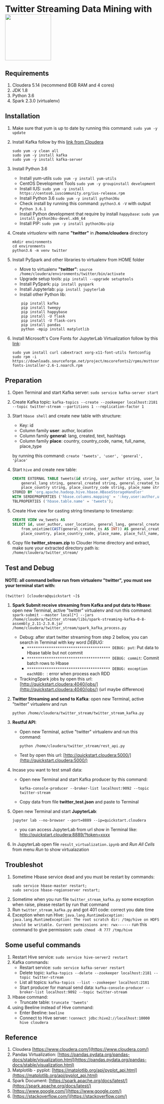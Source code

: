 # Twitter Streaming Data Mining with <img src="https://spark.apache.org/images/spark-logo-trademark.png" width="150" />

## Requirements

1. Cloudera 5.14 (recommend 8GB RAM and  4 cores)
2. JDK 1.8
2. Python 3.6
3. Spark 2.3.0 (virtualenv)

## Installation

1. Make sure that yum is up to date by running this command: `sudo yum -y update`

2. Install Kafka follow by this [link from Cloudera](https://www.cloudera.com/documentation/kafka/latest/topics/kafka_installing.html#concept_ctb_k1c_d5)
   ```
   sudo yum -y clean all
   sudo yum -y install kafka
   sudo yum -y install kafka-server
   ```
3. Install Python 3.6

    * Install yum-utils
    `sudo yum -y install yum-utils`
    * CentOS Development Tools
    `sudo yum -y groupinstall development`
    * Install IUS:
    `sudo yum -y install https://centos6.iuscommunity.org/ius-release.rpm`
    * Install Python 3.6
    `sudo yum -y install python36u`
    * Check install by running this command: `python3.6 -V` with output
    `Python 3.6.1`
    * Install Python development that require by install _`happybase`_:
    `sudo yum install python36u-devel.x86_64`
    * Install PIP:
    `sudo yum -y install python36u-pip`
4. Create _virtualenv_ with name **"twitter"** in **/home/cloudera** directory
   ```
   mkdir environments
   cd environments
   python3.6 -m venv twitter
   ```

5. Install PySpark and other libraries to virtualenv from HOME folder

    * Move to virtualenv **"twitter"**:
    `source /home/cloudera/environments/twitter/bin/activate`
    * Upgrade setup tools:
    `pip install --upgrade setuptools`
    * Install PySpark:
    `pip install pyspark`
    * Install Jupyterlab:
    `pip install jupyterlab`
    * Install other Python lib:
    ```
        pip install kafka
        pip install tweepy
        pip install happybase
        pip install -U flask
        pip install -U flask-cors
        pip install pandas
        python -mpip install matplotlib
    ```
6. Install Microsoft's Core Fonts for JupyterLab Virtualization follow by this [link](http://mscorefonts2.sourceforge.net/):
   ```
   sudo yum install curl cabextract xorg-x11-font-utils fontconfig
   sudo rpm -i https://downloads.sourceforge.net/project/mscorefonts2/rpms/msttcore-fonts-installer-2.6-1.noarch.rpm
   ```

## Preparation

1. Open Terminal and start Kafka server:
   `sudo service kafka-server start`
2. Create Kafka topic:
   `kafka-topics --create --zookeeper localhost:2181 --topic twitter-stream --partitions 1 --replication-factor 1`
3. Start `hbase shell` and create new table with structure:
    * Key: id
    * Column family **user**: author, location
    * Column family **general**: lang, created, text, hashtags
    * Column family **place**: country, country_code, name, full_name, place_type

    by running this command:
      `create 'tweets', 'user', 'general', 'place'`

4. Start `hive` and create new table:
   ```sql
   CREATE EXTERNAL TABLE tweets(id string, user_author string, user_location string,
       general_lang string, general_created string, general_created_ts string, general_text string, general_hashtags string,
       place_country string, place_country_code string, place_name string, place_full_name string, place_place_type string)
   STORED BY 'org.apache.hadoop.hive.hbase.HBaseStorageHandler'
   WITH SERDEPROPERTIES ('hbase.columns.mapping' = ':key,user:author,user:location,general:lang,general:created,general:created_ts,general:text,general:hashtags,place:country,place:country_code,place:name,place:full_name,place:place_type')
   TBLPROPERTIES ('hbase.table.name' = 'tweets');
   ```
5. Create Hive view for casting string timestamp to timestamp:
   ```sql
   CREATE VIEW vw_tweets AS
   SELECT id, user_author, user_location, general_lang, general_created,
       from_unixtime(CAST(general_created_ts AS INT)) AS general_created_ts, general_text, general_hashtags,
       place_country, place_country_code, place_name, place_full_name, place_place_type FROM tweets;
   ```
6. Copy file **twitter_stream.zip** to Clouder Home directory and extract, make sure your extracted directory path is:  `/home/cloudera/twitter_stream/`

## Test and Debug

#### NOTE: all command bellow run from virtualenv "twitter", you must see your terminal start with:
   `(twitter) [cloudera@quickstart ~]$`

1. **Spark Submit receive streaming from Kafka and put data to Hbase**: open new Terminal, active "twitter" virtualenv and run this command: 
   `spark-submit --master local[*] --jars /home/cloudera/twitter_stream/libs/spark-streaming-kafka-0-8-assembly_2.11-2.3.0.jar /home/cloudera/twitter_stream/spark_kafka_process.py`
    * Debug: after start twitter streaming from step 2 bellow, you can search in Terminal with key word _DEBUG:_
        * `************************************** DEBUG: put`: Put data to Hbase table but not commit
        * `************************************** DEBUG: commit`: Commit batch rows to Hbase
        * `************************************** DEBUG: exception eachRDD: `: error when process each RDD
    * TrackingSpark jobs by open this url: [http://quickstart.cloudera:4040/jobs/](http://quickstart.cloudera:4040/jobs/) (url maybe difference)
2. **Twitter Streaming and send to Kafka**: open new Terminal, active "twitter" virtualenv and run

   `python /home/cloudera/twitter_stream/twitter_stream_kafka.py`

3. **Restful API**:
    * Open new Terminal, active "twitter" virtualenv and run this command:

      `python /home/cloudera/twitter_stream/rest_api.py`

    * Test by open this url: [http://quickstart.cloudera:5000/](http://quickstart.cloudera:5000/)
4. Incase you want to test small data:
    * Open new Terminal and start Kafka producer by this command:

      `kafka-console-producer --broker-list localhost:9092 --topic twitter-stream`

    * Copy data from file **twitter_test.json** and paste to Terminal
5. Open new Terminal and start **JupyterLab**:

    `jupyter lab --no-browser --port=8889 --ip=quickstart.cloudera`

    * you can access JupyterLab from url show in Terminal like: http://quickstart.cloudera:8889/?token=xxxx
6. In JupyterLab open file `result_virtualization.ipynb` and _Run All Cells_ from menu _Run_ to show virtualazation

## Troubleshot

1. Sometime Hbase service dead and you must be restart by commands:
   ```
   sudo service hbase-master restart;
   sudo service hbase-regionserver restart;
   ```
2. Sometime when you run file `twitter_stream_kafka.py` some exception when raise, please restart by run that command
3. Run `twitter_stream_kafka.py` and got 401 code: correct you date time
4. Exception when run Hive: `java.lang.RuntimeException: java.lang.RuntimeException: The root scratch dir: /tmp/hive on HDFS should be writable. Current permissions are: rwx------` run this command to give permission: `sudo chmod -R 777 /tmp/hive`

## Some useful commands

1. Restart Hive service: `sudo service hive-server2 restart`
2. Kafka commands:
    * Restart service: `sudo service kafka-server restart`
    * Delete topic: `kafka-topics --delete --zookeeper localhost:2181 --topic twitter-stream`
    * List all topics: `kafka-topics --list --zookeeper localhost:2181`
    * Start producer for manual send data: `kafka-console-producer --broker-list localhost:9092 --topic twitter-stream`
3. Hbase command:
    * Truncate table: `truncate 'tweets'`
4. using Beeline instead of Hive command:
    * Enter Beeline: `beeline`
    * Connect to Hive server: `!connect jdbc:hive2://localhost:10000 hive cloudera`

## Reference

1. Cloudera [https://www.cloudera.com/](https://www.cloudera.com/)
2. Pandas Virtualization: [https://pandas.pydata.org/pandas-docs/stable/visualization.html](https://pandas.pydata.org/pandas-docs/stable/visualization.html)
3. Matplotlib - pyplot: [https://matplotlib.org/api/pyplot_api.html](https://matplotlib.org/api/pyplot_api.html)
4. Spark Document: [https://spark.apache.org/docs/latest/](https://spark.apache.org/docs/latest/)
5. [https://www.google.com/](https://www.google.com/)
6. [https://stackoverflow.com/](https://stackoverflow.com/)
